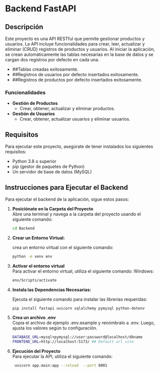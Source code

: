 # Backend FastAPI

## Descripción

Este proyecto es una API RESTful que permite gestionar productos y usuarios. La API incluye funcionalidades para crear, leer, actualizar y eliminar (CRUD) registros de productos y usuarios. Al iniciar la aplicación, se crean automáticamente las tablas necesarias en la base de datos y se cargan dos registros por defecto en cada una.

- ##Tablas creadas exitosamente.
- ##Registros de usuarios por defecto insertados exitosamente.
- ##Registros de productos por defecto insertados exitosamente.

### Funcionalidades

- **Gestión de Productos**
  - Crear, obtener, actualizar y eliminar productos.
- **Gestión de Usuarios**
  - Crear, obtener, actualizar usuarios y eliminar usuarios.

## Requisitos

Para ejecutar este proyecto, asegúrate de tener instalados los siguientes requisitos:

- Python 3.8 o superior
- pip (gestor de paquetes de Python)
- Un servidor de base de datos (MySQL)

## Instrucciones para Ejecutar el Backend

Para ejecutar el backend de la aplicación, sigue estos pasos:

1. **Posiciónate en la Carpeta del Proyecto**  
   Abre una terminal y navega a la carpeta del proyecto usando el siguiente comando:

   ```bash
   cd Backend
   ```

2. **Crear un Entorno Virtual:**

   crea un entorno virtual con el siguiente comando:

   ```bash
   python -m venv env
   ```

3. **Activar el entorno virtual**  
   Para activar el entorno virtual, utiliza el siguiente comando:
   Windows:
   ```bash
   env/Scripts/activate
   ```
4. **Instala las Dependencias Necesarias:**

   Ejecuta el siguiente comando para instalar las librerías requeridas:

   ```bash
   pip install fastapi uvicorn sqlalchemy pymysql python-dotenv
   ```

5. **Crea un archivo .env**  
   Copia el archivo de ejemplo .env.example y renómbralo a .env. Luego, ajusta los valores según tu configuración.

   ```bash
   DATABASE_URL=mysql+pymysql://user:password@localhost/dbname
   FRONTEND_URL=http://localhost:5173/ ## Default url vite
   ```

6. **Ejecución del Proyecto**  
   Para ejecutar la API, utiliza el siguiente comando:
   ```bash
    uvicorn app.main:app --reload  --port 8001
   ```
